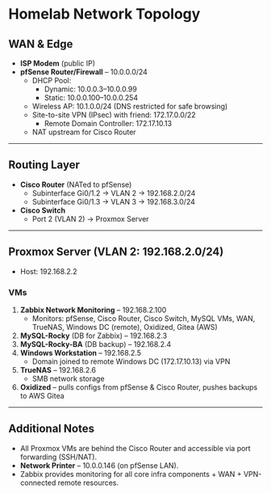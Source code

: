 # Homelab Network Topology

## WAN & Edge
- **ISP Modem** (public IP)
- **pfSense Router/Firewall** – 10.0.0.0/24  
  - DHCP Pool:  
    - Dynamic: 10.0.0.3–10.0.0.99  
    - Static: 10.0.0.100–10.0.0.254  
  - Wireless AP: 10.1.0.0/24 (DNS restricted for safe browsing)  
  - Site-to-site VPN (IPsec) with friend: 172.17.0.0/22  
    - Remote Domain Controller: 172.17.10.13  
  - NAT upstream for Cisco Router

---

## Routing Layer
- **Cisco Router** (NATed to pfSense)  
  - Subinterface Gi0/1.2 → VLAN 2 → 192.168.2.0/24  
  - Subinterface Gi0/1.3 → VLAN 3 → 192.168.3.0/24  
- **Cisco Switch**  
  - Port 2 (VLAN 2) → Proxmox Server

---

## Proxmox Server (VLAN 2: 192.168.2.0/24)
- Host: 192.168.2.2  

### VMs
1. **Zabbix Network Monitoring** – 192.168.2.100  
   - Monitors: pfSense, Cisco Router, Cisco Switch, MySQL VMs, WAN, TrueNAS, Windows DC (remote), Oxidized, Gitea (AWS)  
2. **MySQL-Rocky** (DB for Zabbix) – 192.168.2.3  
3. **MySQL-Rocky-BA** (DB backup) – 192.168.2.4  
4. **Windows Workstation** – 192.168.2.5  
   - Domain joined to remote Windows DC (172.17.10.13) via VPN  
5. **TrueNAS** – 192.168.2.6  
   - SMB network storage  
6. **Oxidized** – pulls configs from pfSense & Cisco Router, pushes backups to AWS Gitea  

---

## Additional Notes
- All Proxmox VMs are behind the Cisco Router and accessible via port forwarding (SSH/NAT).  
- **Network Printer** – 10.0.0.146 (on pfSense LAN).  
- Zabbix provides monitoring for all core infra components + WAN + VPN-connected remote resources.  

